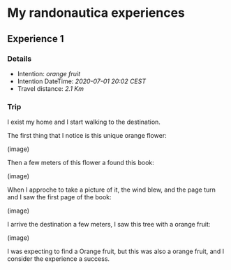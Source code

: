 # My randonautica experiences 

## Experience 1

### Details 

- Intention: _orange fruit_
- Intention DateTime: _2020-07-01 20:02 CEST_
- Travel distance: _2.1 Km_

### Trip

I exist my home and I start walking to the destination.

The first thing that I notice is this unique orange flower:

(image)

Then a few meters of this flower a found this book:

(image)

When I approche to take a picture of it, the wind blew, and the page turn and I saw the first page of the book:

(image)

I arrive the destination a few meters, I saw this tree with a orange fruit:

(image)

I was expecting to find a Orange fruit, but this was also a orange fruit, and I consider the experience a success.
